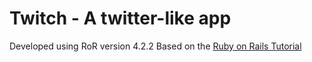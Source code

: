 # Twitch - A twitter-like app 

Developed using RoR version 4.2.2
Based on the [Ruby on Rails Tutorial](www.railstutorial.org)
